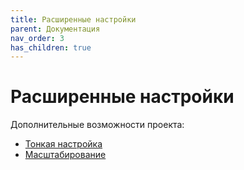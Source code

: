 ```yaml
---
title: Расширенные настройки
parent: Документация
nav_order: 3
has_children: true
---
```


# Расширенные настройки

Дополнительные возможности проекта:
- [Тонкая настройка](tuning.md)
- [Масштабирование](scaling.md)
